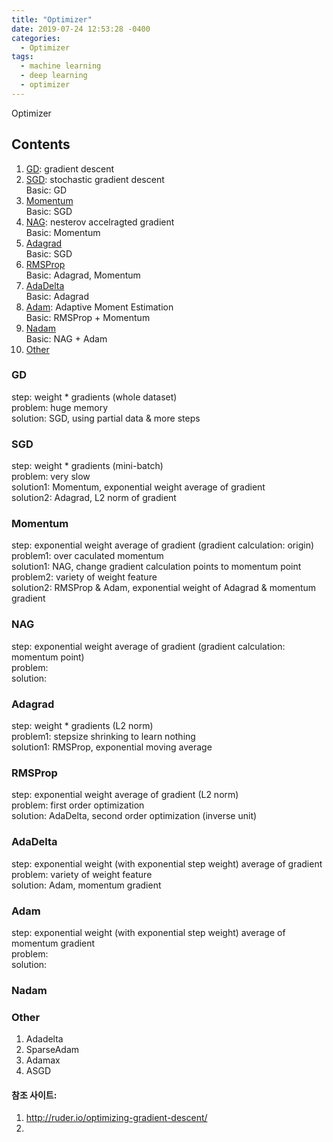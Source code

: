 ```yaml
---
title: "Optimizer"
date: 2019-07-24 12:53:28 -0400
categories:
  - Optimizer
tags:
  - machine learning
  - deep learning
  - optimizer
---
```


Optimizer

## Contents  
  1. [GD](#gd): gradient descent  
  2. [SGD](#sgd): stochastic gradient descent  
    Basic: GD
  3. [Momentum](#momentum)  
    Basic: SGD
  4. [NAG](#nag): nesterov accelragted gradient    
    Basic: Momentum
  5. [Adagrad](#adagrad)  
    Basic: SGD
  6. [RMSProp](#rmsprop)  
    Basic: Adagrad, Momentum
  7. [AdaDelta](#adadelta)  
    Basic: Adagrad
  8. [Adam](#adam): Adaptive Moment Estimation  
    Basic: RMSProp + Momentum
  9. [Nadam](#nadam)  
    Basic: NAG + Adam
  10. [Other](#other)  
  
### GD
  step: weight * gradients (whole dataset)  
  problem: huge memory  
  solution: SGD, using partial data & more steps
### SGD  
  step: weight * gradients (mini-batch)  
  problem: very slow  
  solution1: Momentum, exponential weight average of gradient  
  solution2: Adagrad, L2 norm of gradient
### Momentum  
  step: exponential weight average of gradient (gradient calculation: origin)  
  problem1: over caculated momentum  
  solution1: NAG, change gradient calculation points to momentum point  
  problem2: variety of weight feature  
  solution2: RMSProp & Adam, exponential weight of Adagrad & momentum gradient
### NAG  
  step: exponential weight average of gradient (gradient calculation: momentum point)  
  problem:  
  solution:
### Adagrad  
  step: weight * gradients (L2 norm)  
  problem1: stepsize shrinking to learn nothing  
  solution1: RMSProp, exponential moving average
### RMSProp  
  step: exponential weight average of gradient (L2 norm)  
  problem: first order optimization  
  solution: AdaDelta, second order optimization (inverse unit)
### AdaDelta  
  step: exponential weight (with exponential step weight) average of gradient  
  problem: variety of weight feature  
  solution: Adam, momentum gradient
### Adam  
  step: exponential weight (with exponential step weight) average of momentum gradient  
  problem:  
  solution:
### Nadam  

### Other  
  1. Adadelta
  2. SparseAdam
  3. Adamax
  4. ASGD

#### 참조 사이트:
1. http://ruder.io/optimizing-gradient-descent/  
2. 
